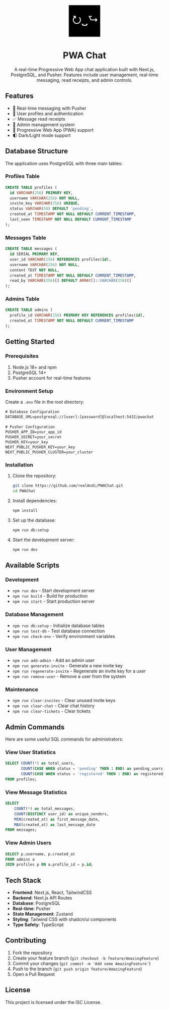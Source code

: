 <div align="center">
  <img src="https://github.com/realAndi/PWAChat/blob/master/src/imgs/appicon.png?raw=true" alt="PWAChat Logo" width="100" height="100">
  <h1>PWA Chat</h1>
</div>

<p align="center">
A real-time Progressive Web App chat application built with Next.js, PostgreSQL, and Pusher. Features include user management, real-time messaging, read receipts, and admin controls.
</p>

## Features

- 💬 Real-time messaging with Pusher
- 👥 User profiles and authentication
- ✅ Message read receipts
- 🔐 Admin management system
- 📱 Progressive Web App (PWA) support
- 🌓 Dark/Light mode support

## Database Structure

The application uses PostgreSQL with three main tables:

### Profiles Table
```sql
CREATE TABLE profiles (
  id VARCHAR(256) PRIMARY KEY,
  username VARCHAR(256) NOT NULL,
  invite_key VARCHAR(256) UNIQUE,
  status VARCHAR(50) DEFAULT 'pending',
  created_at TIMESTAMP NOT NULL DEFAULT CURRENT_TIMESTAMP,
  last_seen TIMESTAMP NOT NULL DEFAULT CURRENT_TIMESTAMP
);
```

### Messages Table
```sql
CREATE TABLE messages (
  id SERIAL PRIMARY KEY,
  user_id VARCHAR(256) REFERENCES profiles(id),
  username VARCHAR(256) NOT NULL,
  content TEXT NOT NULL,
  created_at TIMESTAMP NOT NULL DEFAULT CURRENT_TIMESTAMP,
  read_by VARCHAR(256)[] DEFAULT ARRAY[]::VARCHAR(256)[]
);
```

### Admins Table
```sql
CREATE TABLE admins (
  profile_id VARCHAR(256) PRIMARY KEY REFERENCES profiles(id),
  created_at TIMESTAMP NOT NULL DEFAULT CURRENT_TIMESTAMP
);
```

## Getting Started

### Prerequisites

1. Node.js 18+ and npm
2. PostgreSQL 14+
3. Pusher account for real-time features

### Environment Setup

Create a `.env` file in the root directory:

```env
# Database Configuration
DATABASE_URL=postgresql://[user]:[password]@localhost:5432/pwachat

# Pusher Configuration
PUSHER_APP_ID=your_app_id
PUSHER_SECRET=your_secret
PUSHER_KEY=your_key
NEXT_PUBLIC_PUSHER_KEY=your_key
NEXT_PUBLIC_PUSHER_CLUSTER=your_cluster
```

### Installation

1. Clone the repository:
   ```bash
   git clone https://github.com/realAndi/PWAChat.git
   cd PWAChat
   ```

2. Install dependencies:
   ```bash
   npm install
   ```

3. Set up the database:
   ```bash
   npm run db:setup
   ```

4. Start the development server:
   ```bash
   npm run dev
   ```

## Available Scripts

### Development
- `npm run dev` - Start development server
- `npm run build` - Build for production
- `npm run start` - Start production server

### Database Management
- `npm run db:setup` - Initialize database tables
- `npm run test-db` - Test database connection
- `npm run check-env` - Verify environment variables

### User Management
- `npm run add-admin` - Add an admin user
- `npm run generate-invite` - Generate a new invite key
- `npm run regenerate-invite` - Regenerate an invite key for a user
- `npm run remove-user` - Remove a user from the system

### Maintenance
- `npm run clear-invites` - Clear unused invite keys
- `npm run clear-chat` - Clear chat history
- `npm run clear-tickets` - Clear tickets

## Admin Commands

Here are some useful SQL commands for administrators:

### View User Statistics
```sql
SELECT COUNT(*) as total_users, 
       COUNT(CASE WHEN status = 'pending' THEN 1 END) as pending_users,
       COUNT(CASE WHEN status = 'registered' THEN 1 END) as registered_users
FROM profiles;
```

### View Message Statistics
```sql
SELECT 
    COUNT(*) as total_messages,
    COUNT(DISTINCT user_id) as unique_senders,
    MIN(created_at) as first_message_date,
    MAX(created_at) as last_message_date
FROM messages;
```

### View Admin Users
```sql
SELECT p.username, p.created_at 
FROM admins a 
JOIN profiles p ON a.profile_id = p.id;
```

## Tech Stack

- **Frontend**: Next.js, React, TailwindCSS
- **Backend**: Next.js API Routes
- **Database**: PostgreSQL
- **Real-time**: Pusher
- **State Management**: Zustand
- **Styling**: Tailwind CSS with shadcn/ui components
- **Type Safety**: TypeScript

## Contributing

1. Fork the repository
2. Create your feature branch (`git checkout -b feature/AmazingFeature`)
3. Commit your changes (`git commit -m 'Add some AmazingFeature'`)
4. Push to the branch (`git push origin feature/AmazingFeature`)
5. Open a Pull Request

## License

This project is licensed under the ISC License.
